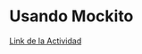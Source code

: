 # Usando Mockito  
[Link de la Actividad](https://univirtual.uni.pe/pluginfile.php/633315/mod_resource/content/1/Mockito.pdf)